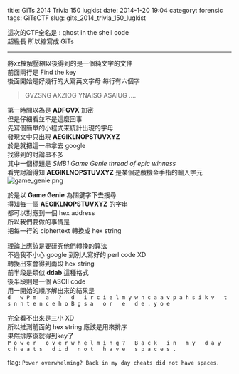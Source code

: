 title: GiTs 2014 Trivia 150 lugkist
date: 2014-1-20 19:04
category: forensic
tags: GiTsCTF
slug: gits_2014_trivia_150_lugkist

這次的CTF全名是 : ghost in the shell code  
超級長 所以縮寫成 GiTs  
* * *

將xz檔解壓縮以後得到的是一個純文字的文件  
前面兩行是 Find the key  
後面開始是好幾行的大寫英文字母 每行有六個字  

> GVZSNG
> AXZIOG
> YNAISG
> ASAIUG
> ....

第一時間以為是 **ADFGVX** 加密  
但是仔細看並不是這麼回事  
先寫個簡單的小程式來統計出現的字母  
發現文中只出現 **AEGIKLNOPSTUVXYZ**  
於是就把這一串拿去 google  
找得到的討論串不多  
其中一個標題是 *SMB1 Game Genie thread of epic winness*  
看完討論得知 **AEGIKLNOPSTUVXYZ** 是某個遊戲機金手指的輸入字元  
![game_genie.png]({filename}/images/gits_2014_lugkist_1.png)

於是以 **Game Genie** 為關鍵字下去搜尋  
得知每一個 **AEGIKLNOPSTUVXYZ** 的字串  
都可以對應到一個 hex address  
所以我們要做的事情是  
把每一行的 ciphertext 轉換成 hex string  

理論上應該是要研究他們轉換的算法  
不過我不小心 google 到別人寫好的 perl code XD  
轉換出來會得到兩段 hex string  
前半段是類似 **ddab** 這種格式  
後半段則是一個 ASCII code  
用一開始的順序解出來的結果是  
`d   w P m   a   ?   d   i r c i e l m y w n c a a v p a h s i k v   t s n h t e n c e h o B g s a   o r   e   d e . y o e`  

完全看不出來是三小 XD  
所以推測前面的 hex string 應該是用來排序  
果然排序後就得到key了  
`P o w e r   o v e r w h e l m i n g ?   B a c k   i n   m y   d a y   c h e a t s   d i d   n o t   h a v e   s p a c e s .`  

flag: `Power overwhelming? Back in my day cheats did not have spaces.`  
